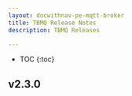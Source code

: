 ```yaml
---
layout: docwithnav-pe-mqtt-broker
title: TBMQ Release Notes
description: TBMQ Releases

---
```


* TOC
{:toc}

## v2.3.0